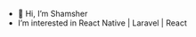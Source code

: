 - 👋 Hi, I’m Shamsher
- I’m interested in React Native | Laravel | React

<!---
sadiksdk64/sadiksdk64 is a ✨ special ✨ repository because its `README.md` (this file) appears on your GitHub profile.
You can click the Preview link to take a look at your changes.
--->
